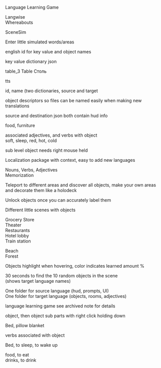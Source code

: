 Language Learning Game  
  
Langwise  
Whereabouts  
  
SceneSim  
  
Enter little simulated words/areas  
  
english id for key value and object names  
  
key value dictionary json  
  
table_3 Table Столь  
  
tts  
  
id, name (two dictionaries, source and target  
  
object descriptors so files can be named easily when making new translations  
  
source and destination json both contain hud info  
  
food, furniture  
  
associated adjectives, and verbs with object  
soft, sleep, red, hot, cold  
  
sub level object needs right mouse held  
  
  
Localization package with context, easy to add new languages  
  
Nouns, Verbs, Adjectives  
Memorization  
  
Teleport to different areas and discover all objects, make your own areas and decorate them like a holodeck  
  
Unlock objects once you can accurately label them  
  
Different little scenes with objects  
  
Grocery Store  
Theater  
Restaurants  
Hotel lobby  
Train station  
  
  
Beach  
Forest  
  
Objects highlight when hovering, color indicates learned amount %  
  
30 seconds to find the 10 random objects in the scene  
(shows target language names)  
  
  
One folder for source language (hud, prompts, UI)  
One folder for target language (objects, rooms, adjectives)


language learning game see archived note for details  
  
object, then object sub parts with right click holding down  
  
Bed, pillow blanket  
  
  
verbs associated with object  
  
Bed, to sleep, to wake up  
  
food, to eat  
drinks, to drink